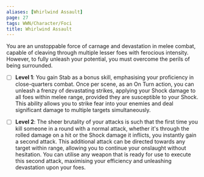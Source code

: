 ```yaml
---
aliases: [Whirlwind Assault]
page: 27
tags: WWN/Character/Foci
title: Whirlwind Assault
---
```


You are an unstoppable force of carnage and devastation in melee combat, capable of cleaving through multiple lesser foes with ferocious intensity. However, to fully unleash your potential, you must overcome the perils of being surrounded.

- [ ] **Level 1**: You gain Stab as a bonus skill, emphasising your proficiency in close-quarters combat. Once per scene, as an On Turn action, you can unleash a frenzy of devastating strikes, applying your Shock damage to all foes within melee range, provided they are susceptible to your Shock. This ability allows you to strike fear into your enemies and deal significant damage to multiple targets simultaneously.

- [ ] **Level 2**: The sheer brutality of your attacks is such that the first time you kill someone in a round with a normal attack, whether it's through the rolled damage on a hit or the Shock damage it inflicts, you instantly gain a second attack. This additional attack can be directed towards any target within range, allowing you to continue your onslaught without hesitation. You can utilise any weapon that is ready for use to execute this second attack, maximising your efficiency and unleashing devastation upon your foes.
